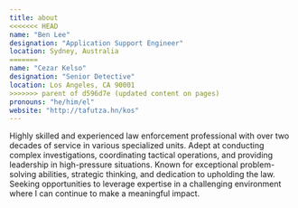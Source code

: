 ```yaml
---
title: about
<<<<<<< HEAD
name: "Ben Lee"
designation: "Application Support Engineer"
location: Sydney, Australia
=======
name: "Cezar Kelso"
designation: "Senior Detective"
location: Los Angeles, CA 90001
>>>>>>> parent of d596d7e (updated content on pages)
pronouns: "he/him/el"
website: "http://tafutza.hn/kos"
---
```


Highly skilled and experienced law enforcement professional with over two decades of service in various specialized units. Adept at conducting complex investigations, coordinating tactical operations, and providing leadership in high-pressure situations. Known for exceptional problem-solving abilities, strategic thinking, and dedication to upholding the law. Seeking opportunities to leverage expertise in a challenging environment where I can continue to make a meaningful impact.
